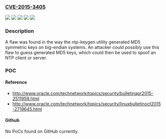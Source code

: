 ### [CVE-2015-3405](https://cve.mitre.org/cgi-bin/cvename.cgi?name=CVE-2015-3405)
![](https://img.shields.io/static/v1?label=Product&message=Red%20Hat%20Enterprise%20Linux%206&color=blue)
![](https://img.shields.io/static/v1?label=Product&message=Red%20Hat%20Enterprise%20Linux%207&color=blue)
![](https://img.shields.io/static/v1?label=Version&message=!%200%3A4.2.6p5-22.el7%20&color=brighgreen)
![](https://img.shields.io/static/v1?label=Version&message=!%200%3A4.2.6p5-5.el6%20&color=brighgreen)
![](https://img.shields.io/static/v1?label=Vulnerability&message=Use%20of%20Insufficiently%20Random%20Values&color=brighgreen)

### Description

A flaw was found in the way the ntp-keygen utility generated MD5 symmetric keys on big-endian systems. An attacker could possibly use this flaw to guess generated MD5 keys, which could then be used to spoof an NTP client or server.

### POC

#### Reference
- http://www.oracle.com/technetwork/topics/security/bulletinapr2015-2511959.html
- http://www.oracle.com/technetwork/topics/security/linuxbulletinoct2015-2719645.html

#### Github
No PoCs found on GitHub currently.

